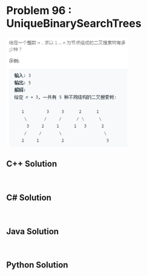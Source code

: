 
# Problem 96 : UniqueBinarySearchTrees

<img src="https://github.com/Peefy/PeefyLeetCode/blob/master/doc/1-100/96.UniqueBinarySearchTrees/problem.png"/>

## C++ Solution

```c++



```

## C# Solution

```csharp



```

## Java Solution

```java



```

## Python Solution

```python



```


